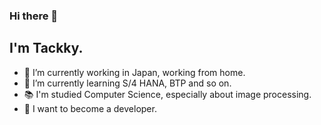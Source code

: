 ### Hi there 👋
## I'm Tackky.

<!--
**tackky/tackky** is a ✨ _special_ ✨ repository because its `README.md` (this file) appears on your GitHub profile.

Here are some ideas to get you started:
-->


- 🔭 I’m currently working in Japan, working from home.
- 🌱 I’m currently learning S/4 HANA, BTP and so on. 
- :books: I'm studied Computer Science, especially about image processing.
- :office: I want to become a developer.
